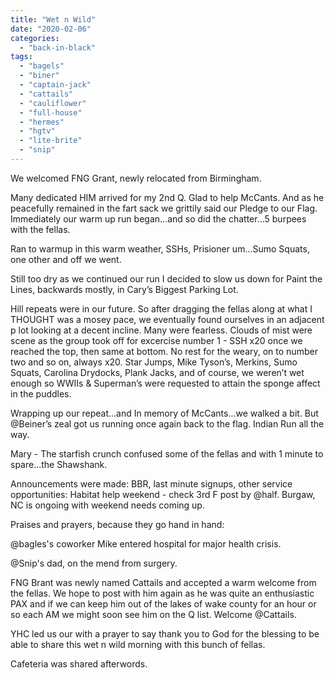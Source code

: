 ```yaml
---
title: "Wet n Wild"
date: "2020-02-06"
categories: 
  - "back-in-black"
tags: 
  - "bagels"
  - "biner"
  - "captain-jack"
  - "cattails"
  - "cauliflower"
  - "full-house"
  - "hermes"
  - "hgtv"
  - "lite-brite"
  - "snip"
---
```


We welcomed FNG Grant, newly relocated from Birmingham.

Many dedicated HIM arrived for my 2nd Q. Glad to help McCants. And as he peacefully remained in the fart sack we grittily said our Pledge to our Flag. Immediately our warm up run began...and so did the chatter...5 burpees with the fellas.

Ran to warmup in this warm weather, SSHs, Prisioner um...Sumo Squats, one other and off we went.

Still too dry as we continued our run I decided to slow us down for Paint the Lines, backwards mostly, in Cary’s Biggest Parking Lot.

Hill repeats were in our future. So after dragging the fellas along at what I THOUGHT was a mosey pace, we eventually found ourselves in an adjacent p lot looking at a decent incline. Many were fearless. Clouds of mist were scene as the group took off for excercise number 1 - SSH x20 once we reached the top, then same at bottom. No rest for the weary, on to number two and so on, always x20. Star Jumps, Mike Tyson’s, Merkins, Sumo Squats, Carolina Drydocks, Plank Jacks, and of course, we weren’t wet enough so WWIIs & Superman’s were requested to attain the sponge affect in the puddles.

Wrapping up our repeat...and In memory of McCants...we walked a bit. But @Beiner’s zeal got us running once again back to the flag. Indian Run all the way.

Mary - The starfish crunch confused some of the fellas and with 1 minute to spare...the Shawshank.

Announcements were made: BBR, last minute signups, other service opportunities: Habitat help weekend - check 3rd F post by @half. Burgaw, NC is ongoing with weekend needs coming up.

Praises and prayers, because they go hand in hand:

@bagles's coworker Mike entered hospital for major health crisis.

@Snip's dad, on the mend from surgery.

FNG Brant was newly named Cattails and accepted a warm welcome from the fellas. We hope to post with him again as he was quite an enthusiastic PAX and if we can keep him out of the lakes of wake county for an hour or so each AM we might soon see him on the Q list. Welcome @Cattails.

YHC led us our with a prayer to say thank you to God for the blessing to be able to share this wet n wild morning with this bunch of fellas.

Cafeteria was shared afterwords.
